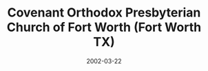 ---
date: &id001 2002-03-22
end_date: null
location:
  address: 10750 Westpoint Boulevard
  city: Fort Worth
  state: TX
minister:
- end: 2002-01-01
  name: Todd Bordow
  start: 2000-01-01
  type: Organizing Pastor
- end: 2009-01-01
  name: Todd Bordow
  start: 2002-01-01
  type: Pastor
- end: 2012-01-01
  name: Edward Ludt
  start: 2010-01-01
  type: Pastor
- end: 2014-01-01
  name: Scott R. Huber
  start: 2013-01-01
  type: Pastor
- end: null
  name: Todd V . Wagenmaker
  start: 2015-01-01
  type: Pastor
ministers:
- Todd Bordow
- Todd Bordow
- Edward Ludt
- Scott R. Huber
- Todd V . Wagenmaker
name: Covenant Orthodox Presbyterian Church of Fort Worth
names:
- end: 2002-03-22
  name: Covenant Orthodox Presbyterian Chapel of Fort Worth
  start: 1999-09-17
- end: null
  name: Covenant Orthodox Presbyterian Church of Fort Worth
  start: 2002-03-22
origination_date: *id001
raw_data: 'TX

  Fort Worth

  Covenant Orthodox Presbyterian Chapel of Fort Worth  (September 17, 1999-March 22,
  2002)

  Covenant Orthodox Presbyterian Church of Fort Worth  (March 22, 2002- )

  10750 Westpoint Boulevard

  Org. Pastor:  Todd Bordow, 2000-2002

  Pastors: Todd Bordow, 2002-9

  Edward Ludt, 2010-12

  Scott R. Huber, 2013-14

  Todd V . Wagenmaker, 2015-

  '
received_from: null
states:
- TX
status:
  active: true
  end_date: null
  reason: null
  received_from: null
  withdrawal_to: null
title: Covenant Orthodox Presbyterian Church of Fort Worth (Fort Worth TX)
year_established:
- 2002

---